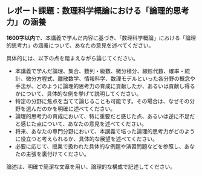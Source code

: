 ## レポート課題：数理科学概論における「論理的思考力」の涵養

**1600字以内**で、本講義で学んだ内容に基づき、「数理科学概論」における「論理的思考力」の涵養について、あなたの意見を述べてください。

具体的には、以下の点を踏まえながら論じてください。

* 本講義で学んだ論理、集合、数列・級数、微分積分、線形代数、確率・統計、微分方程式、離散数学、情報科学、数理モデルといった各分野の概念や手法が、どのように論理的思考力の育成に貢献したか、あるいは貢献し得るかについて、具体的な例を挙げて説明してください。
* 特定の分野に焦点を当てて論じることも可能です。その場合は、なぜその分野を選んだのかを明確に述べてください。
* 論理的思考力の育成において、特に重要だと感じた点、あるいは逆に不足だと感じた点について、あなたの意見を述べてください。
* 将来、あなたの専門分野において、本講義で培った論理的思考力がどのように役立つと考えられるか、具体的な展望を述べてください。
* 必要に応じて、授業で扱われた具体的な例題や演習問題などを参照し、あなたの主張を裏付けてください。


論述は、明確で簡潔な文章を用い、論理的な構成で記述してください。
